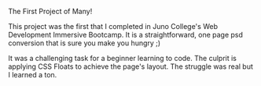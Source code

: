 The First Project of Many!

This project was the first that I completed in Juno College's Web Development Immersive Bootcamp. It is a straightforward, one page psd conversion that is sure you make you hungry ;)

It was a challenging task for a beginner learning to code. The culprit is applying CSS Floats to achieve the page's layout. The struggle was real but I learned a ton. 
